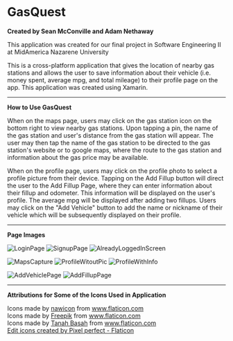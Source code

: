 # GasQuest
**Created by Sean McConville and Adam Nethaway**

This application was created for our final project in Software Engineering II at MidAmerica Nazarene University

This is a cross-platform application that gives the location of nearby gas stations and allows the user to save information about their vehicle (i.e. money spent, average mpg, and total mileage) to their profile page on the app. This application was created using Xamarin. 

---

**How to Use GasQuest**

When on the maps page, users may click on the gas station icon on the bottom right to view nearby gas stations. Upon tapping a pin, the name of the gas station and user's distance from the gas station will appear. The user may then tap the name of the gas station to be directed to the gas station's website or to google maps, where the route to the gas station and information about the gas price may be available.

When on the profile page, users may click on the profile photo to select a profile picture from their device. Tapping on the Add Fillup button will direct the user to the Add Fillup Page, where they can enter information about their fillup and odometer. This information will be displayed on the user's profile. The average mpg will be displayed after adding two fillups. Users may click on the "Add Vehicle" button to add the name or nickname of their vehicle which will be subsequently displayed on their profile.

---
**Page Images**

![LoginPage](https://user-images.githubusercontent.com/64273536/165026677-e08b7c1f-d4b0-41a9-a1e4-bf76bde7d1e3.PNG)
![SignupPage](https://user-images.githubusercontent.com/64273536/165026742-8002750b-ec23-462f-8df8-36f32052b7ac.PNG)
![AlreadyLoggedInScreen](https://user-images.githubusercontent.com/64273536/165026688-fec624ed-bfa3-4c51-b0fe-15c34fae2a33.PNG)

![MapsCapture](https://user-images.githubusercontent.com/64273536/165026770-5857f25b-90dc-4be5-87c2-c7bbd5eb9ecf.PNG)
![ProfileWitoutPic](https://user-images.githubusercontent.com/64273536/165026789-84420b25-ae93-462d-85b4-17db9e32f4f5.PNG)
![ProfileWithInfo](https://user-images.githubusercontent.com/64273536/165026796-035a568a-5b46-4bd4-9536-cc3f441d6c60.PNG)

![AddVehiclePage](https://user-images.githubusercontent.com/64273536/165026817-6b4441d8-74f8-4fbf-b53a-e82a7b85f309.PNG)
![AddFillupPage](https://user-images.githubusercontent.com/64273536/165026823-2567318c-0149-4382-86c5-d65d88c4f10c.PNG)

---
**Attributions for Some of the Icons Used in Application**

<div>Icons made by <a href="https://www.flaticon.com/authors/nawicon" title="nawicon">nawicon</a> from <a href="https://www.flaticon.com/" title="Flaticon">www.flaticon.com</a></div><div>Icons made by <a href="https://www.freepik.com" title="Freepik">Freepik</a> from <a href="https://www.flaticon.com/" title="Flaticon">www.flaticon.com</a></div><div>Icons made by <a href="https://www.flaticon.com/authors/tanah-basah" title="Tanah Basah">Tanah Basah</a> from <a href="https://www.flaticon.com/" title="Flaticon">www.flaticon.com</a></div>
<a href="https://www.flaticon.com/free-icons/edit" title="edit icons">Edit icons created by Pixel perfect - Flaticon</a>
